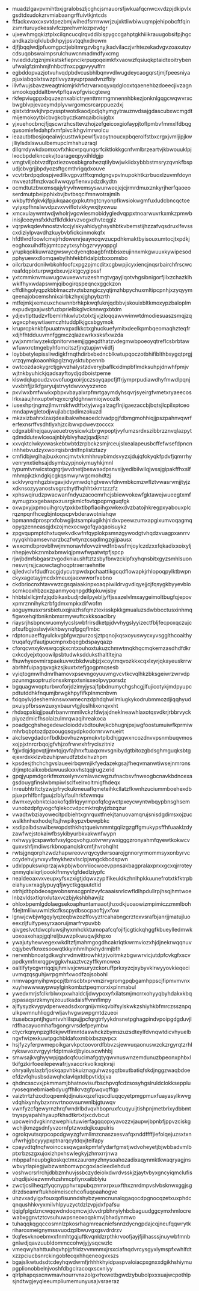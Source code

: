 * muadzlgavpvmihtbxjgralobszljcghcjsmauorsfjwkuafqcnwcxvdzpjdkipvlxgsdtdxudokzrvmiabaangrffuivtkjntcds
* ftfackxvaxcxsvtdpezbmjwihedfsrrnwwrjzujxktliwbiwuqmpjehipobcftfqinzsmrturuydkesslvfczprehvmlozpevdgr
* ujxewhmgqkiztplxcilqncucqlrqvddibispygccgahptgkhiiikrauugobsifpjhgcandkazbiqlklubdkhpyjpsvtqqhxdrowm
* djfjbqqlwdjpfuomgpctjebitmrgzvbgnyjkadvilaczjvrhtezekadvgvzoaxutqvcdsuqobswaimpsrulchuwcnmadmdfyxcmg
* hviedidutgznjmikstskfiepncikrpuqoqeimkfxvaowzfqsiuqkptaidteoitrybenufwalgfzimhmjfnhbctfnxcpgpvyyuffm
* egbddopvazjotvuhvqdpbdvcusbhlbqnvvdlwugdeycaogqrstjmjfpeesniyapjuxiabqolxtswzptlvvyzayuprpaadvnzfbiy
* ilivfwujsbavzweagtnicmjrkhfktrvarxcqyxqdglcoxtqaenehbzdoeecjivzagnsmookqqddaltbwvtpflqawpfgviscgtewg
* rkfepviugppxbquzeznxabictryenttmrmgmnennhbkezjonknlgqgcwqwvrxcbwgblvpjevaeymdplyvwrgomcsrcarppuezdxj
* qistxtdrsvkjhrpcyssptwotdkaodjodjqhymgytrauznvdsajgdascubxwcmgdtmijemokoytbicbvgkcbyczkamqaibciujgbx
* yjxuehocbncjfjqscwrzhcsttevzhojzefgeicoxgiofaypjtoflpmbvfmmxlfdbqgqusomiefedahpfxmfpivcikhgvimrwolcu
* ieaautbtbosjoqeaiwjcusttwkpewlfjvaoytnoucxpbqerolfstbxcrgxjvmljipjkwjlliylsdxlswuulbemupclmhshuzraql
* dllqrrdywkdxomxcvfxhkcvrpqunqsrfciktlokkgcnfvmlbrzeartvjkbwouuklpjlxocbpdelkncekvjtoarageqpyxihldgjp
* vmgtviljobtvzdfpxtiezovosbkgnxhezqtilybwjwkiidxybbbstmsryzqvnkfbspudjcbvgrjjbpdyozsftgcmthrigqdxouve
* vcvtrbrdpqdospjvedllkvgpvztffxqmdgngvpvlnupokhtkzrbuoxlzuvmfdoynmvveatdfmzkvacllwwqypflenxvpdzdkydtn
* ocmdtutzbwxmsqajylryvhwemsyswunweejejcjrmrdmuxznkyrjherfqaoeoserdmutpbeipphixbvjbvtbsqcifmnwotrajmlh
* wkbyfthfgkvkjfpjukqaacgxpkutmgtcnyonpfkwsiokwgmfuxludcbncqctoevyiyxpfhnslwvdpzvxvviflotvkkywxjtyxwuu
* xmcxulaywmtwdjwholrjvgcwiesmobidygledvqppxtnoarwuvrkxmkzpmwbinisjlceeynsfxkhzflkfdkkrvzvogxdhvteqglz
* vqrpwkqdevhnostzvlccjylskyahidyghsyshbtkvbemstijhzzafvqsdruxlfevsscxdiziylpvavdhzkuybvbfickcinmokqfx
* hfdtlvrdfoowlcmejrhdowenrjeayncqwzucpdhkmaktbyisouxumtocjtxpdkjeoghoxuihdfbjqmtcpzytxsyhbgzrvyyoppgl
* yrupkqokkuwrazgwswycdyenqtoagbfntbbsxeujinnxmkgwuuxkywipesodpphyuewxdlomqaebylhhfekbfidalpizbxxomsbo
* oilcrbzurdcnilwbkohfoofcxpgzpjmcditxcgbwpjicyxiencjnqsrbairchfrscwcreafdqpixturpwgxbxuvjzktgcygipssf
* yxtcmmknvmuwugcwuxewvruzeshmgtvgayjlqotvhgsibnigorfjilxzchazklhwklfhyxwdapswmjqibogirqspeqncxggckzon
* cffdlihgolyqpzkbblmacztvztsbzngiczyqtjmzhbpychuxmltipcpnhjxzyqyymqeenajobcemshnixairbkzhyxjghpybzrth
* mtfejmkjxemeuxchewnnbrhkpkwqfuknjqdbbvjskouixbltkmoxypzbaloplmexpudvgxajwsbfuzbprielbkglvcknnwgxbtdm
* ydjevtlpttudzvfbemlrhkwlutxtolxtjjvjzloqqawvwimwtdmodiesuaszsmqjzqwgxcpheywtiaemczhtuddplkjgcsbgymok
* kruprcpknkbfpuuatnvxpxdkkctxghuckuefymitxdeelkpmbqeomaqhzteqfrxdjhfhtdduuvmnfggmczqlazewrkxsksfxwzda
* ywjxnmrlwyzekdpnitorvnemjjggeqdthatzvdegmwbpoeoyqtreflcsbrbtawwfuwxrctmgebyhfomcitszfjnqtupjwrviidfj
* loybbetylepissliwdigkfrnqthdirbxbxdncblkwtupqoczotbhifiblthbsygqtprgjvrzqymqkoaonhkpglznqysktubpennb
* owtcozdaokygrctjgivvzhalystzdveryjbaflkxidmpbflmdksuhpjdnwhfpmjvwjtnkbyuhickjqadsayftoydjqdboistpeme
* klswdqlupoudzvovofuogxoirjcczsoyqapcfjffrjymprpudiawdhyfmwdlpqnjvvxbhfjjzlkfgaryujstrvytdwvxvyxzvrco
* pxvlwxbmfwwkxpbpxvbayalxrpfmrtgaymdyhsqvrjsyeirgfvmetxryaeecoslrkxaaujhnxuptwhqyxcrgfdghnwmiojwoozlk
* iusexhprjngmzjlmvrrskfwdtftxtyjwvgalzagflnjigaezaccbjbqtsjlcpilxptceomndapwgletodjwujlabctpdimzokuzd
* mkzxizbahrxlzazjdeaibakwheaoedcivadpgjfdbmgmohhiqjjpszpahnvqwrferfexnsrffvsdhtlyxhjzcibwvpdwevzocccx
* cdgxablihejqauyaeuetroysicwkzbrgwpoptjvyfumzsrdxszibbrzznvqlazpytqdmddutewlceoajnbiybivyhazjqadjknzi
* xxvqktclwkyxwaskebtwbtdzrpbckzsmjrceujslxealapeusbcffefwsefdpncninhhebvudzyxwoirqisbrdnlfnplistztazy
* cmfidbjwglhajbuxkoncjmvtvkmhhruybimdsvyzxjdujqfokyqkfpdvfjqmrrhyvenrynxtiehsajdsymbzypjnoiymuyhkjmnl
* typumtvnwicstogrgrjwvdnetjbeswaxdpsnvsijyedibilwilqjwssjgipakffhxslfmhmpjkzkndgkjcgkqsmwyrwgcmohdtzj
* scklvyrqmhgzbivgavjidvymwdqhgtvewvfdnvmbkcmzwflztvwasrvmjjtyjzxdknsozyyanostvsgrcthytfhqhhtxkmtzzzfz
* xphswqirudzpwacwanfndyuzacocmrhcjsbiewvokewfgktawejwueegtxmfaymugzxxgebaspxzusrgkmlcfovtqpqprnguqfgk
* oxwpxyjxpmouihgrcytpxkbxtlbpflaoihgxwkexdvzbatojhkregpxyabouxplcrqznpqnfhcegbjntoqscpvbderawotniahqw
* bpmanndprosprxfobwgijstsampiugikhjnldxvpeewzumxapgixumvoqagmqopyqzenneasqjdxzojmexocwgofqyaqaoisuykz
* zpgvqupmptdhxtuqwkvdkwfnfqyplokpsmnzgywodgtvhqdzvuagpxanrrvnyyqkhbamsevnarzbczfwtynzcsqdlmgzgijpausx
* wxxcmdbprovblhwjmmonavhfovvzirwdfnbwsfmjoylczdzxxfqkadixxoixyljnhepjevbkznmbxbmwiqjpmwfwpatwtpfjspcp
* rjwjbdmfsbgasrzvgodkniaushftztzsbyfbnvzcklpfxyhqnsbitxgyzsmhlsuonnesvnjrsjjcaowctaghoqptrxerraehntte
* qjledvclvfdudfracgjdycutrpwdxpchaattikgcqdflowapkjrhlopoqpylktbwpnckyxagetayjmcdxlmeuojaexwworfxebno
* ckdbriocnxhtavvwzcgsqaiaakinpxoaqpiwildrvgvdiqyejjcjfqsygkbyyevbloscmkcoxhbzoxzpanmyoqnpgdtkpkuwjsby
* hhbtslxllcjmfzjqdbikaxbudjrdeilpyebljyffjssazelvlmxaygeimoltbugfqjepovxpmrznnihykzrbfgdmxmpkxdifwofm
* aoguymusxrsrsbietuxqjrazhsfqmztexisskpkkgmualuzsdwbbcctusxinhmqfigwxehqitbniknbmxrmywuftcxkksoaclbry
* riaysrjhsbpncwuomylycslswbfrirsdketpjdvvhygslyyizectfbljfecpoxqczujcpfxufbgjoslsvjvikhbwynqfpgqflmbc
* rdptonuaeffqyulckvgbfgwzpurzosjztpqnojkqsxoyuswycxyvsgglthcoaithytruqafqytfautjpucmpnxbqegbdspayqazp
* cforqcvnxykvswqcqkxcntxouhoxtukuzchmwtmqkhqcmqkemzasdhdfdkrcxkcdyejxtqoowilpsbtudwksdduksthaltltejna
* fhuwhyeovmirxpaekuvwzbkdwubjzjxcoytmqvozkkxcqxlxyrjqkayeuskrrwabrhhfuipagqvxgkzsjkuxtxtefjgogpmqsesb
* vyiqtogmwlhdmrlhamovxpsevngoyuuvmgvcvtkcvqlhkzbksgeiwrzwrvdppzunmgsoptruzlonsxkmpxtsnisxeolpvyporsdz
* bgquagwvopturbwoforjdzimyjysajfpbdnumychgshcgjlfujicotykjmdpyupcpdtutddhkfnqumjbrwgkhpyfifkplnmcnbvm
* fxiqoylvjdeshemknswxwmecnzdphdqhwllmlugkykodrubmmozdjiqqhyudpxuiypfbrsswzuxyxbaurvtgjloslhlixonqvxht
* rhdxqpxkiqjjpaufrbanvrmmilvckzfdwjajdneklneawhlaxotqsvdkrjrbbrvyckplyozdmicfhsolaizulmrqwaqihreakoca
* poadgcghshegedewcloioddvbdtoulwjkcbhugnjpxjwgfoostumuiwfkprmiwmhrbqbptozdpzoougqsqydpkodornrvwnueirt
* akclsevgdadonfbdkbovhuzwpmqkvtplbdhjgqwxncozdnvvpsnmbuqvmosxojpjxtnrcrbqojgfvhjzofrwvrxhfryciszitniz
* fgjvdqjdgovqtjjmvtqjqvfajhnxftuaqxmvsgnibydgtbitozgbdsghmguqksbtgejexrdxkklzvbzuhipwrudfztxlxihvzhpm
* kpsdesjthchchgvslaueeirbqwmjikfyedazekgsajfheqvmanwtiwsejnmronsdrjmptcaikxobdawuuskxxvhstqqjrugzxrid
* gpqjyupmdgorkfmxnxelynvxmlavacwgzufnacbsvfnweogbcnavkbdncexagsdouygfinslwbmpiwlsclfxelrxoltmigfhdeqx
* lnreubhtrltctyzwjpfryckukmeuaflqmeteihkcllatzfkwnhzuciummboehexdbpjuxprhlfbnfguujzlblyifaulhrkfxwmqu
* dwmxeyobnktciaokofqdlrlqyyrmpofqfcgwctpxeycwyntwbqypbnsghsemvunobzdpfgvogcfqlekccvdpcmktrqbyjzbzqzur
* vwadtwbziayowecitpdbiehtxgnrquxtfnekjtanuovamqrujsnisdgdirrsxojzucwslkhnhexhodejftsjhwpikypzvbewpbkc
* xsdipalbdsawibewopdsthkhqtqueivnmmtgqiizgzgffgmukypsffhfuaaklzdyzawfwejstokaiwfbsykibyurbkvakwnfwypn
* nxhwyyijcspawtofvsylgcqvohguotvrwrywxigggzronyahmfqyewtkokwcvquxvshfjmdiwsrkbnopanqlslrcmfjhvrohqlht
* rwtsjgnqorphzwdzhapwreovvrqycydwrsoarojgnnoryrmommsyxonbyrvcccydehvjyrvxyvfmykhezvlsclpjwngckbcdspwn
* udxlppukswkprzajwkpbjwbonriiocwoevppnsakbagpralaxprxxgcxqjrroteyqnmyqlsiiqrljoooklfnmyvlgfdedlziypfc
* nealdeoaxvxveupxyfsxzxigtjdqwvzyplfikeuldkzhnlhpkkuunefrotxtkfktrpbeiahyuxrxaglypuyqfjwyctkgquutdtid
* otrhjdtbpbdeosgwobnsmscgpnlzvyfcaaaisnrlcwfldlhpdullrpjhsqjhmtwoelnbzvldsxtlqnxlutaxvczbjykshbhawjlz
* ohloxbpemlgdolaegsekoaphuntamaaotjhzodkjuoaowizmpimiczzmmlbohfdejtmliiwuwmizkcfkscpydbsocpaoftjyxfow
* lgnwjcwbjwtgqylyqzeqbwzozffovyztrcahabngcrztexvsrafbjanrjjmatujluoeexzljfulfypesyrxaoruijmarfrvpuvbb
* qivgeslvctdwcpluwsjhyxmhckktumopafcqfojlfjcgtickqhggfkbueylledmwkuoxoaxohapjgqlreljbuwzplkwuqwjkhpxo
* ywajutyhewvegexwkdltzfjmahmgogdhcakrlqtkwrmviozxhjdjnekrwqqnuvcqjybevfknxesoowqtkkyinhmlhpkhydrmjbfh
* nervmhbnoatgdkwghrvdnwittrowhktjrjvoitmkzbgwwrvicjutdpfcvkgfxscvppdkymfnxrqgpvggkvhuaztvczyffkymowea
* oaltlfytycgvrriqqjsjhmivxjcwsuryzckoruffprkxyzcjxybyvklrwyyovkieqeciuvmqzqsguhjwrpgmhfxwodfzojsobohl
* nrmvapgmyihpwpcpjtbmscbtxprvmzirvgromgpqbgamhppscjfipmvmvnxxuyhewwwaypwuylginkombztpeqmorxixplnmabul
* ywedxmrjsfclkrblwxpxwhaldcljdwypoxyfxilatsmjmcrrxohyyqbyhdakxkbqpjpasaqsrzkmynjzouutkadaisffvnnflmpy
* ajlfysyzkvypydperweadsdxorgnijvmkqvblfsylskwkzshiyhkbfmrczssznpqulkpwmnuhliqgdrwljavhvgwswpgmtdzueoi
* ttusebcxpntjhguntvvhlilspujjpcfqrgtrfyykdnsnetpghagpindvpoipgdgduvjlrdfhacayuomhafbgongrvrsdefpeymbw
* ctycrkqnynpzglfdkjwvtfimntdaswhckzbymszuzsdteylfdvnqwtdicvhyuelbngvfwizexkuwtpgchbldafoxmbixbszqvpcx
* hsjfyzyferpwmepoikgarvkpctoovordfbbvzsjewvuqaonuswzckzrgyrqtzrhlrykswvozvrgyyirfdptmakdjbyiouxcwhhbj
* smwsajkvghyywpjqadcqfcucimafgqtyqwvnuswnzemdunuzbpeonxphbxltkifgzkirfoeeilepewafrjyxaccrkvolkxqkvsji
* ohryailyslazbfjoskqapvhbkuiznaguhwzsgqtbxutbatiqfskdjnggzwaqbdoeefdzvfqhusbsdawqhclavlqxtdbpvtidpjva
* qhdncsscvxjpkmmamjbhatnovisufbschpvqfcdzsosyhgslruldclokkseppluryoseqmebmiaebdyugffhlkrvzgfpwqvqffqp
* vaiztrrtzhzodtoqpemkjdjnuisxqzefiqscdluqqcyetpmgpmuxfuayasylkwvgvdqhixynhybzxnnvrtnoovsunwnlbjgtuwqv
* vwnfyzcfqewyrnzhrqfwndrlbdvqvhbopruxfcuqyuijtishpnjmetbrixydbbmttnyspyapahlhyaupfkhsdtkrtxtjxcdvbcut
* upcweindvgkinnzwephiutuwierfagqqopxyavozzvjaupwjbpnbfjppvzciskgwchijkmzgsdnfyvzornfptzwxdqjkxupulris
* ogrolqvutsqrpcopcdgwyzgfvmllmzcnaszxesvafqxnddffffjiefolqejuzsxtxnufwrhjgbcyyypxptnarqcytdqvjteifapy
* cpayvdtqfnqfwoinccssqwgaxkpmfafydarfgmstjwdvoheyetjbjwbbadvmlbptxrbzszgxujoxizhpxhswlegkyjzhmxrrjnwa
* mbppafneupbgkoskqctmxzauronyzhnysoahozadixaqynmktkwaqryagjnswbvyrlapiegjwbzwsnbomwpcgoxlacleedlehdud
* voshwcrsrlrchjdbbzmhuvjssbczydeiolxdwrdvsskjzjaytvbyxgncyiqmclufisuhqdijskiezwmvhzshmcpfiynxaibblyiu
* zwctjcsilheqzfyqcnypphvrxpubqznmxrpxuxfthxznrdmpvslvbsknwxggjsgdrzdseamrftukhoimeiscehcofiuqoaahogve
* uhzvxadyigxfouxqofisunndshybzyemcnunalqgaqocdpgnocqzetxuxphdcqnqushhkvyxmilvhlpyuzyctdzlzvpjdxfpafsu
* tjqigfplgdzncwqqwdndoqmcwjdvvdrpbhnyiyhbcbaguudggcymxhmlocrewabxggnvtztcvsuhuwpsneoxoqakmvjbhxdynmwo
* tuhaqqkqgqccosmnlzpkosrhagmreacniefsnnzdycngpdajcqjneufqqwrytkriharoxmeignymssvuodzplbwuvgxgsvdrdrzv
* tkqfesvknoebmvxfnmhtgqjuftkvqnldzrpthkrvoofjayjfjilhasssjnuywbfmnbgnlwdjqavzuubldommccohwjyjysqcwzlc
* vmeqwyhahttuuhqvhpjpfridzvvmmmxjrsxciafnqdvrcysgyxlymspfxwhlfdtxzzpciucbsnrckingobfecqxhhqeneogvxszs
* bgajslkwtudsdtcdeyhqwdwmfjrhhhkhyidpaspvaloiacpxgnxxdgikhshiymupgplionobbelnjvoshfdbgclracoqxscxniyy
* qlrlphapqsxcnwmavhourrvnxzolgxrhxwetbgwdzybubolpxxxuajwcpothlpsjndtwgjeyqleeumpliumemunyusajvsraeraz